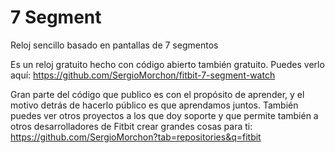 # 7 Segment

Reloj sencillo basado en pantallas de 7 segmentos

Es un reloj gratuito hecho con código abierto también gratuito.
Puedes verlo aquí: https://github.com/SergioMorchon/fitbit-7-segment-watch

Gran parte del código que publico es con el propósito de aprender, y el motivo detrás de hacerlo público es que aprendamos juntos.
También puedes ver otros proyectos a los que doy soporte y que permite también a otros desarrolladores de Fitbit crear grandes cosas para ti: https://github.com/SergioMorchon?tab=repositories&q=fitbit
